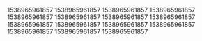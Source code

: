 1538965961857
1538965961857
1538965961857
1538965961857
1538965961857
1538965961857
1538965961857
1538965961857
1538965961857
1538965961857
1538965961857
1538965961857
1538965961857
1538965961857
1538965961857